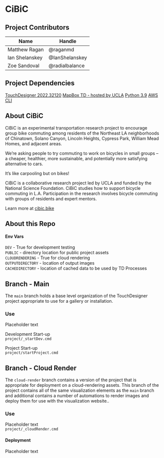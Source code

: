 # CiBiC

## Project Contributors
| Name | Handle |
|---|---|
|Matthew Ragan | @raganmd 
|Ian Shelanskey  | @IanShelanskey
|Zoe Sandoval | @radialbalance

## Project Dependencies
[TouchDesigner 2022.32120](https://download.derivative.ca/TouchDesigner.2022.31030.exe)
[MapBox TD - hosted by UCLA](https://github.com/remap/cibic21-mapbox-td)
[Python 3.9](https://www.python.org/downloads/release/python-390/)
[AWS CLI](https://aws.amazon.com/cli/)

## About CiBiC
CiBiC is an experimental transportation research project to encourage group bike commuting among residents of the Northeast LA neighborhoods of Chinatown, Solano Canyon, Lincoln Heights, Cypress Park, William Mead Homes, and adjacent areas. 

We’re asking people to try commuting to work on bicycles in small groups – a cheaper, healthier, more sustainable, and potentially more satisfying alternative to cars.

It’s like carpooling but on bikes!

CiBiC is a collaborative research project led by UCLA and funded by the National Science Foundation. CiBiC studies how to support bicycle commuting in L.A. Participation in the research involves bicycle commuting with groups of residents and expert mentors.

Learn more at [cibic.bike](https://cibic.bike/)

## About this Repo


#### Env Vars
`DEV` - True for development testing  
`PUBLIC` - directory location for public project assets  
`CLOUDRENDERING` - True for cloud rendering   
`OUTPUTDIRECTORY` - location of output images  
`CACHEDIRECTORY` - location of cached data to be used by TD Processes  

## Branch - Main
The `main` branch holds a base level organization of the TouchDesigner project appropriate to use for a gallery or installation.   

### Use
Placeholder text  

Development Start-up  
`project/_startDev.cmd`

Project Start-up  
`project/startProject.cmd`

## Branch - Cloud Render
The `cloud-render` branch contains a version of the project that is appropriate for deployment on a cloud-rendering assets. This branch of the project contains all of the same visualization elements as the `main` branch and additional contains a number of automations to render images and deploy them for use with the visualization website..    

### Use
Placeholder text  
`project/_cloudRender.cmd`

#### Deployment
Placeholder text  